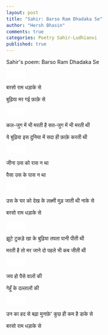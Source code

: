 ```yaml
---
layout: post
title: "Sahir: Barso Ram Dhadaka Se"
author: "Hersh Bhasin"
comments: true
categories: Poetry Sahir-Ludhianvi
published: true
---
```


Sahir's poem: Barso Ram Dhadaka Se

<img src="../assets/spacer.png" alt="Sahil Ludhianvi" style="width:52px;height:20px;">

बरसो राम धड़ाके से 

बुढ़िया मर गई फ़ाक़े से 

<img src="../assets/spacer.png" alt="Sahil Ludhianvi" style="width:52px;height:20px;">

कल-जुग में भी मरती है सत-जुग में भी मरती थी 

ये बुढ़िया इस दुनिया में सदा ही फ़ाक़े करती थी 

<img src="../assets/spacer.png" alt="Sahil Ludhianvi" style="width:52px;height:20px;">

जीना उस को रास न था 

पैसा उस के पास न था 

<img src="../assets/spacer.png" alt="Sahil Ludhianvi" style="width:52px;height:20px;">

उस के घर को देख के लक्ष्मी मुड़ जाती थी नाके से 

बरसो राम धड़ाके से 

<img src="../assets/spacer.png" alt="Sahil Ludhianvi" style="width:52px;height:20px;">

झूटे टुकड़े खा के बुढ़िया तपता पानी पीती थी 

मरती है तो मर जाने दो पहले भी कब जीती थी 

<img src="../assets/spacer.png" alt="Sahil Ludhianvi" style="width:52px;height:20px;">

जय हो पैसे वालों की 

गेहूँ के दल्लालों की 

<img src="../assets/spacer.png" alt="Sahil Ludhianvi" style="width:52px;height:20px;">

उन का हद से बढ़ा मुनाफ़े' कुछ ही कम है डाके से 

बरसो राम धड़ाके से 



